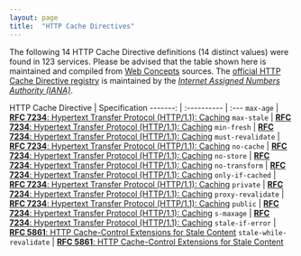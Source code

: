 ```yaml
---
layout: page
title:  "HTTP Cache Directives"
---
```




The following 14 HTTP Cache Directive definitions (14 distinct values) were found in 123 services. Please be advised that the table shown here is maintained and compiled from [Web Concepts](/) sources. The [official HTTP Cache Directive registry](http://www.iana.org/assignments/http-cache-directives/http-cache-directives.xhtml) is maintained by the [*Internet Assigned Numbers Authority (IANA)*](http://www.iana.org/).

HTTP Cache Directive | Specification
-------: | :---------- | :---
`max-age` | [**RFC 7234**: Hypertext Transfer Protocol (HTTP/1.1): Caching](/specs/IETF/RFC/7234)
`max-stale` | [**RFC 7234**: Hypertext Transfer Protocol (HTTP/1.1): Caching](/specs/IETF/RFC/7234)
`min-fresh` | [**RFC 7234**: Hypertext Transfer Protocol (HTTP/1.1): Caching](/specs/IETF/RFC/7234)
`must-revalidate` | [**RFC 7234**: Hypertext Transfer Protocol (HTTP/1.1): Caching](/specs/IETF/RFC/7234)
`no-cache` | [**RFC 7234**: Hypertext Transfer Protocol (HTTP/1.1): Caching](/specs/IETF/RFC/7234)
`no-store` | [**RFC 7234**: Hypertext Transfer Protocol (HTTP/1.1): Caching](/specs/IETF/RFC/7234)
`no-transform` | [**RFC 7234**: Hypertext Transfer Protocol (HTTP/1.1): Caching](/specs/IETF/RFC/7234)
`only-if-cached` | [**RFC 7234**: Hypertext Transfer Protocol (HTTP/1.1): Caching](/specs/IETF/RFC/7234)
`private` | [**RFC 7234**: Hypertext Transfer Protocol (HTTP/1.1): Caching](/specs/IETF/RFC/7234)
`proxy-revalidate` | [**RFC 7234**: Hypertext Transfer Protocol (HTTP/1.1): Caching](/specs/IETF/RFC/7234)
`public` | [**RFC 7234**: Hypertext Transfer Protocol (HTTP/1.1): Caching](/specs/IETF/RFC/7234)
`s-maxage` | [**RFC 7234**: Hypertext Transfer Protocol (HTTP/1.1): Caching](/specs/IETF/RFC/7234)
`stale-if-error` | [**RFC 5861**: HTTP Cache-Control Extensions for Stale Content](/specs/IETF/RFC/5861)
`stale-while-revalidate` | [**RFC 5861**: HTTP Cache-Control Extensions for Stale Content](/specs/IETF/RFC/5861)
